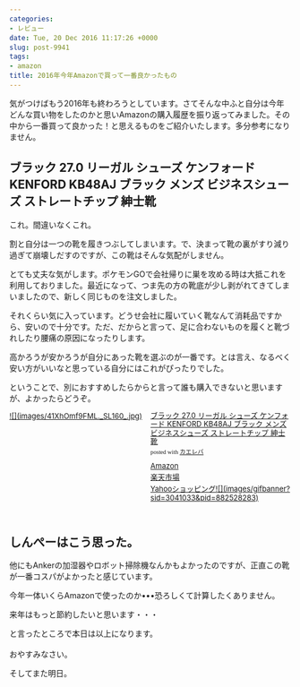 ```yaml
---
categories:
- レビュー
date: Tue, 20 Dec 2016 11:17:26 +0000
slug: post-9941
tags:
- amazon
title: 2016年今年Amazonで買って一番良かったもの
---
```


気がつけばもう2016年も終わろうとしています。さてそんな中ふと自分は今年どんな買い物をしたのかと思いAmazonの購入履歴を振り返ってみました。その中から一番買って良かった！と思えるものをご紹介いたします。多分参考になりません。<!--more--><h2>ブラック 27.0 リーガル シューズ ケンフォード KENFORD KB48AJ ブラック メンズ ビジネスシューズ ストレートチップ 紳士靴</h2>

これ。間違いなくこれ。

割と自分は一つの靴を履きつぶしてしまいます。で、決まって靴の裏がすり減り過ぎて崩壊しだすのですが、この靴はそんな気配がしません。

とても丈夫な気がします。ポケモンGOで会社帰りに巣を攻める時は大抵これを利用しておりました。最近になって、つま先の方の靴底が少し剥がれてきてしまいましたので、新しく同じものを注文しました。

それくらい気に入っています。どうせ会社に履いていく靴なんて消耗品ですから、安いので十分です。ただ、だからと言って、足に合わないものを履くと靴づれしたり腰痛の原因になったりします。

高かろうが安かろうが自分にあった靴を選ぶのが一番です。とは言え、なるべく安い方がいいなと思っている自分にはこれがぴったりでした。

ということで、別におすすめしたらからと言って誰も購入できないと思いますが、よかったらどうぞ。

<div class="kaerebalink-box" style="text-align:left;padding-bottom:20px;font-size:small;/zoom: 1;overflow: hidden;"><div class="kaerebalink-image" style="float:left;margin:0 15px 10px 0;"><a href="http://www.amazon.co.jp/exec/obidos/ASIN/B00GX3WL0K/warawareotoko-22/ref=nosim/" target="_blank" >![](images/41XhOmf9FML._SL160_.jpg)</a></div><div class="kaerebalink-info" style="line-height:120%;/zoom: 1;overflow: hidden;"><div class="kaerebalink-name" style="margin-bottom:10px;line-height:120%"><a href="http://www.amazon.co.jp/exec/obidos/ASIN/B00GX3WL0K/warawareotoko-22/ref=nosim/" target="_blank" >ブラック 27.0 リーガル シューズ ケンフォード KENFORD KB48AJ ブラック メンズ ビジネスシューズ ストレートチップ 紳士靴</a><div class="kaerebalink-powered-date" style="font-size:8pt;margin-top:5px;font-family:verdana;line-height:120%">posted with <a href="http://kaereba.com" rel="nofollow" target="_blank">カエレバ</a></div></div><div class="kaerebalink-detail" style="margin-bottom:5px;"></div><div class="kaerebalink-link1" style="margin-top:10px;"><div class="shoplinkamazon" style="margin:5px 0"><a href="http://www.amazon.co.jp/gp/search?keywords=%E3%83%AA%E3%83%BC%E3%82%AC%E3%83%AB%20%E3%82%B7%E3%83%A5%E3%83%BC%E3%82%BA%20%E3%82%B1%E3%83%B3%E3%83%95%E3%82%A9%E3%83%BC%E3%83%89%20KENFORD%20KB48AJ%20%E3%83%96%E3%83%A9%E3%83%83%E3%82%AF%20%E3%83%A1%E3%83%B3%E3%82%BA%20%E3%83%93%E3%82%B8%E3%83%8D%E3%82%B9%E3%82%B7%E3%83%A5%E3%83%BC%E3%82%BA%20%E3%82%B9%E3%83%88%E3%83%AC%E3%83%BC%E3%83%88%E3%83%81%E3%83%83%E3%83%97%20%E7%B4%B3%E5%A3%AB%E9%9D%B4&__mk_ja_JP=%E3%82%AB%E3%82%BF%E3%82%AB%E3%83%8A&tag=warawareotoko-22" target="_blank" >Amazon</a></div><div class="shoplinkrakuten" style="margin:5px 0"><a href="http://hb.afl.rakuten.co.jp/hgc/0f6e221b.2eb9748a.0f6e221c.35cc1e84/?pc=http%3A%2F%2Fsearch.rakuten.co.jp%2Fsearch%2Fmall%2F%25E3%2583%25AA%25E3%2583%25BC%25E3%2582%25AC%25E3%2583%25AB%2520%25E3%2582%25B7%25E3%2583%25A5%25E3%2583%25BC%25E3%2582%25BA%2520%25E3%2582%25B1%25E3%2583%25B3%25E3%2583%2595%25E3%2582%25A9%25E3%2583%25BC%25E3%2583%2589%2520KENFORD%2520KB48AJ%2520%25E3%2583%2596%25E3%2583%25A9%25E3%2583%2583%25E3%2582%25AF%2520%25E3%2583%25A1%25E3%2583%25B3%25E3%2582%25BA%2520%25E3%2583%2593%25E3%2582%25B8%25E3%2583%258D%25E3%2582%25B9%25E3%2582%25B7%25E3%2583%25A5%25E3%2583%25BC%25E3%2582%25BA%2520%25E3%2582%25B9%25E3%2583%2588%25E3%2583%25AC%25E3%2583%25BC%25E3%2583%2588%25E3%2583%2581%25E3%2583%2583%25E3%2583%2597%2520%25E7%25B4%25B3%25E5%25A3%25AB%25E9%259D%25B4%2F-%2Ff.1-p.1-s.1-sf.0-st.A-v.2%3Fx%3D0%26scid%3Daf_ich_link_urltxt%26m%3Dhttp%3A%2F%2Fm.rakuten.co.jp%2F" target="_blank" >楽天市場</a></div><div class="shoplinkyahoo" style="margin:5px 0"><a href="http://ck.jp.ap.valuecommerce.com/servlet/referral?sid=3041033&pid=882528283&vc_url=http%3A%2F%2Fsearch.shopping.yahoo.co.jp%2Fsearch%3Fp%3D%25E3%2583%25AA%25E3%2583%25BC%25E3%2582%25AC%25E3%2583%25AB%2520%25E3%2582%25B7%25E3%2583%25A5%25E3%2583%25BC%25E3%2582%25BA%2520%25E3%2582%25B1%25E3%2583%25B3%25E3%2583%2595%25E3%2582%25A9%25E3%2583%25BC%25E3%2583%2589%2520KENFORD%2520KB48AJ%2520%25E3%2583%2596%25E3%2583%25A9%25E3%2583%2583%25E3%2582%25AF%2520%25E3%2583%25A1%25E3%2583%25B3%25E3%2582%25BA%2520%25E3%2583%2593%25E3%2582%25B8%25E3%2583%258D%25E3%2582%25B9%25E3%2582%25B7%25E3%2583%25A5%25E3%2583%25BC%25E3%2582%25BA%2520%25E3%2582%25B9%25E3%2583%2588%25E3%2583%25AC%25E3%2583%25BC%25E3%2583%2588%25E3%2583%2581%25E3%2583%2583%25E3%2583%2597%2520%25E7%25B4%25B3%25E5%25A3%25AB%25E9%259D%25B4&vcptn=kaereba" target="_blank" >Yahooショッピング![](images/gifbanner?sid=3041033&pid=882528283)</a></div></div></div><div class="booklink-footer" style="clear: left"></div></div>

<h2>しんぺーはこう思った。</h2>

他にもAnkerの加湿器やロボット掃除機なんかもよかったのですが、正直この靴が一番コスパがよかったと感じています。

今年一体いくらAmazonで使ったのか•••恐ろしくて計算したくありません。

来年はもっと節約したいと思います・・・

と言ったところで本日は以上になります。<br><br>おやすみなさい。

そしてまた明日。